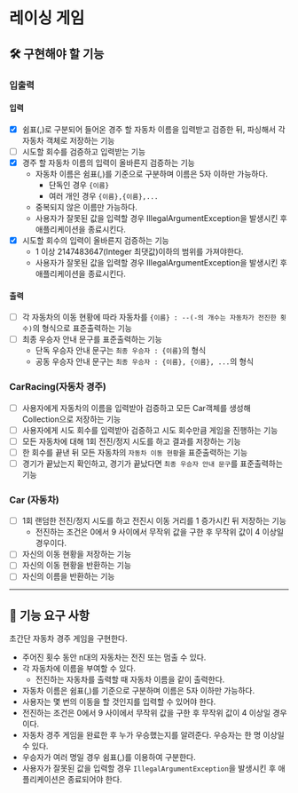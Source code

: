 # 레이싱 게임

## 🛠 구현해야 할 기능

### 입출력

#### 입력

- [X] 쉼표(,)로 구분되어 들어온 경주 할 자동차 이름을 입력받고 검증한 뒤, 파싱해서 각 자동차 객체로 저장하는 기능
- [ ] 시도할 회수를 검증하고 입력받는 기능
- [X] 경주 할 자동차 이름의 입력이 올바른지 검증하는 기능
    - 자동차 이름은 쉼표(,)를 기준으로 구분하며 이름은 5자 이하만 가능하다.
        - 단독인 경우 `{이름}`
        - 여러 개인 경우 `{이름},{이름},...`
    - 중복되지 않은 이름만 가능하다.
    - 사용자가 잘못된 값을 입력할 경우 IllegalArgumentException을 발생시킨 후 애플리케이션을 종료시킨다.
- [X] 시도할 회수의 입력이 올바른지 검증하는 기능
    - 1 이상 2147483647(Integer 최댓값)이하의 범위를 가져야한다.
    - 사용자가 잘못된 값을 입력할 경우 IllegalArgumentException을 발생시킨 후 애플리케이션을 종료시킨다.

#### 출력

- [ ] 각 자동차의 이동 현황에 따라 자동차를 `{이름} : --(-의 개수는 자동차가 전진한 횟수)`의 형식으로 표준출력하는 기능
- [ ] 최종 우승자 안내 문구를 표준출력하는 기능
    - 단독 우승자 안내 문구는 `최종 우승자 : {이름}`의 형식
    - 공동 우승자 안내 문구는 `최종 우승자 : {이름}, {이름}, ...`의 형식

### CarRacing(자동차 경주)

- [ ] 사용자에게 자동차의 이름을 입력받아 검증하고 모든 Car객체를 생성해 Collection으로 저장하는 기능
- [ ] 사용자에게 시도 회수를 입력받아 검증하고 시도 회수만큼 게임을 진행하는 기능
- [ ] 모든 자동차에 대해 1회 전진/정지 시도를 하고 결과를 저장하는 기능
- [ ] 한 회수를 끝낸 뒤 모든 자동차의 `자동차 이동 현황`을 표준출력하는 기능
- [ ] 경기가 끝났는지 확인하고, 경기가 끝났다면 `최종 우승자 안내 문구`를 표준출력하는 기능

### Car (자동차)

- [ ] 1회 랜덤한 전진/정지 시도를 하고 전진시 이동 거리를 1 증가시킨 뒤 저장하는 기능
    - 전진하는 조건은 0에서 9 사이에서 무작위 값을 구한 후 무작위 값이 4 이상일 경우이다.
- [ ] 자신의 이동 현황을 저장하는 기능
- [ ] 자신의 이동 현황을 반환하는 기능
- [ ] 자신의 이름을 반환하는 기능

---

## 🚀 기능 요구 사항

초간단 자동차 경주 게임을 구현한다.

- 주어진 횟수 동안 n대의 자동차는 전진 또는 멈출 수 있다.
- 각 자동차에 이름을 부여할 수 있다.
    - 전진하는 자동차를 출력할 때 자동차 이름을 같이 출력한다.
- 자동차 이름은 쉼표(,)를 기준으로 구분하며 이름은 5자 이하만 가능하다.
- 사용자는 몇 번의 이동을 할 것인지를 입력할 수 있어야 한다.
- 전진하는 조건은 0에서 9 사이에서 무작위 값을 구한 후 무작위 값이 4 이상일 경우이다.
- 자동차 경주 게임을 완료한 후 누가 우승했는지를 알려준다. 우승자는 한 명 이상일 수 있다.
- 우승자가 여러 명일 경우 쉼표(,)를 이용하여 구분한다.
- 사용자가 잘못된 값을 입력할 경우 `IllegalArgumentException`을 발생시킨 후 애플리케이션은 종료되어야 한다.
